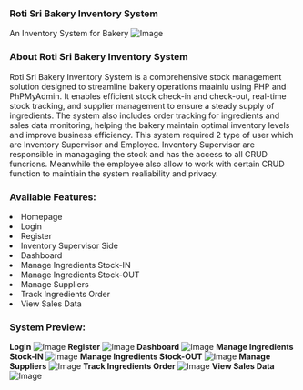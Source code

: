 ### Roti Sri Bakery Inventory System
An Inventory System for Bakery 
![Image](https://github.com/user-attachments/assets/4ddcddc7-bd10-45b5-a395-65fffcb7654f)
### About Roti Sri Bakery Inventory System

Roti Sri Bakery Inventory System is a comprehensive stock management solution designed to streamline bakery operations maainlu using PHP and PhPMyAdmin. It enables efficient stock check-in and check-out, real-time stock tracking, and supplier management to ensure a steady supply of ingredients. The system also includes order tracking for ingredients and sales data monitoring, helping the bakery maintain optimal inventory levels and improve business efficiency. This system required 2 type of user which are Inventory Supervisor and Employee. Inventory Supervisor are responsible in managaging the stock and has the access to all CRUD funcrions. Meanwhile the employee also allow to work with certain CRUD function to maintiain the system realiability and privacy.

### Available Features:

<li>Homepage
<li>Login
<li>Register
<li>Inventory Supervisor Side
<li>Dashboard
<li>Manage Ingredients Stock-IN
<li>Manage Ingredients Stock-OUT
<li>Manage Suppliers
<li>Track Ingredients Order
<li>View Sales Data

### System Preview:
**Login**
![Image](https://github.com/user-attachments/assets/92a4b393-33d2-4e97-90a7-0e1c14eacddc)
**Register**
![Image](https://github.com/user-attachments/assets/ceb58fa6-79a1-4e5e-9090-0e4da17580c8)
**Dashboard**
![Image](https://github.com/user-attachments/assets/60fbcd5e-9853-4915-a8b7-c09d3c45e0c6)
**Manage Ingredients Stock-IN**
![Image](https://github.com/user-attachments/assets/7fefe48f-24c1-45ee-8dbc-bf38c29fd1ab)
**Manage Ingredients Stock-OUT**
![Image](https://github.com/user-attachments/assets/ffe1542d-e973-46e0-9b03-217c48f3b1a1)
**Manage Suppliers**
![Image](https://github.com/user-attachments/assets/728299a5-e43a-4702-b6d1-f4038a5a2fea)
**Track Ingredients Order**
![Image](https://github.com/user-attachments/assets/9777ee0c-0405-409c-a436-b1e96407c9c8)
**View Sales Data**
![Image](https://github.com/user-attachments/assets/f89c276b-1f8f-4e98-87f6-96f813ff8631)


